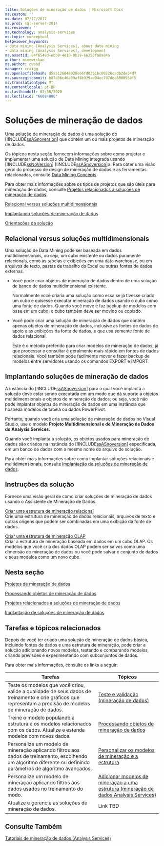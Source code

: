 ```yaml
---
title: Soluções de mineração de dados | Microsoft Docs
ms.custom: ''
ms.date: 07/17/2017
ms.prod: sql-server-2014
ms.reviewer: ''
ms.technology: analysis-services
ms.topic: conceptual
helpviewer_keywords:
- data mining [Analysis Services], about data mining
- data mining [Analysis Services], development
ms.assetid: 84f6548d-ebb0-4e10-9b29-66253fa0a04a
author: minewiskan
ms.author: owend
manager: craigg
ms.openlocfilehash: d5a5126048928e66fd8351bc00226cadb2de54d7
ms.sourcegitcommit: b87d36c46b39af8b929ad94ec707dee8800950f5
ms.translationtype: MT
ms.contentlocale: pt-BR
ms.lasthandoff: 02/08/2020
ms.locfileid: "66084886"
---
```

# <a name="data-mining-solutions"></a>Soluções de mineração de dados
  Uma solução de mineração de dados é uma solução do [!INCLUDE[ssASnoversion](../../includes/ssasnoversion-md.md)] que contém um ou mais projetos de mineração de dados.  
  
 Os tópicos nesta seção fornecem informações sobre como projetar e implementar uma solução de Data Mining integrada usando [!INCLUDE[ssNoVersion](../../includes/ssnoversion-md.md)] [!INCLUDE[ssASnoversion](../../includes/ssasnoversion-md.md)]o. Para obter uma visão geral do processo de design de mineração de dados e as ferramentas relacionadas, consulte [Data Mining Concepts](data-mining-concepts.md).  
  
 Para obter mais informações sobre os tipos de projetos que são úteis para mineração de dados, consulte [Projetos relacionados a soluções de mineração de dados](data-mining-solutions.md).  
  
 [Relacional versus soluções multidimensionais](#bkmk_RelMD)  
  
 [Implantando soluções de mineração de dados](#bkmk_Deploy)  
  
 [Orientações da solução](#bkmk_Walkthru)  
  
##  <a name="bkmk_RelMD"></a>Relacional versus soluções multidimensionais  
 Uma solução de Data Mining pode ser baseada em dados multidimensionais, ou seja, um cubo existente ou dados puramente relacionais, como as tabelas e exibições em uma data warehouse, ou em arquivos de texto, pastas de trabalho do Excel ou outras fontes de dados externas.  
  
-   Você pode criar objetos de mineração de dados dentro de uma solução de banco de dados multidimensional existente.  
  
     Normalmente você criaria uma solução como essa se já tivesse criado um cubo e quisesse executar mineração de dados usando o cubo como uma fonte de dados. Quando você move e faz backup de modelos com base em um cubo, o cubo também deve ser movido ou copiado.  
  
-   Você pode criar uma solução de mineração de dados que contém apenas objetos de mineração de dados, inclusive as fontes de dados de apoio e as exibições da fonte de dados, e que usa somente fonte de dados relacional.  
  
     Este é o método preferido para criar modelos de mineração de dados, já que processar e consultar é geralmente mais rápido em fontes de dados relacionais. Você também pode facilmente mover e fazer backup de modelos entre servidores usando os comandos EXPORT e IMPORT.  
  
##  <a name="bkmk_Deploy"></a>Implantando soluções de mineração de dados  
 A instância do [!INCLUDE[ssASnoversion](../../includes/ssasnoversion-md.md)] para o qual você implanta a solução deve estar sendo executada em um modo que dá suporte a objetos multidimensionais e objetos de mineração de dados; ou seja, você não pode implantar objetos de mineração de dados em uma instância que hospeda modelos de tabela ou dados PowerPivot.  
  
 Portanto, quando você cria uma solução de mineração de dados no Visual Studio, use o modelo **Projeto Multidimensional e de Mineração de Dados do Analysis Services**.  
  
 Quando você implanta a solução, os objetos usados para mineração de dados são criados na instância do [!INCLUDE[ssASnoversion](../../includes/ssasnoversion-md.md)] especificada, em um banco de dados com o mesmo nome do arquivo de solução.  
  
 Para obter mais informações sobre como implantar soluções relacionais e multidimensionais, consulte [Implantação de soluções de mineração de dados](deployment-of-data-mining-solutions.md).  
  
##  <a name="bkmk_Walkthru"></a>Instruções da solução  
 Fornece uma visão geral de como criar soluções de mineração de dados usando o Assistente de Mineração de Dados.  
  
 [Criar uma estrutura de mineração relacional](create-a-relational-mining-structure.md)  
 Crie uma estrutura de mineração de dados relacionais, arquivos de texto e outras origens que podem ser combinadas em uma exibição da fonte de dados.  
  
 [Criar uma estrutura de mineração OLAP](create-an-olap-mining-structure.md)  
 Criar a estrutura de mineração baseada em dados em um cubo OLAP. Os modelos que você cria dos dados OLAP podem ser salvos como uma dimensão de mineração de dados ou você pode salvar o conjunto de dados e seus modelos como um novo cubo.  
  
## <a name="in-this-section"></a>Nesta seção  
 [Projetos de mineração de dados](data-mining-projects.md)  
  
 [Processando objetos de mineração de dados](processing-data-mining-objects.md)  
  
 [Projetos relacionados a soluções de mineração de dados](data-mining-solutions.md)  
  
 [Implantação de soluções de mineração de dados](deployment-of-data-mining-solutions.md)  
  
## <a name="related-tasks-and-topics"></a>Tarefas e tópicos relacionados  
 Depois de você ter criado uma solução de mineração de dados básica, incluindo fontes de dados e uma estrutura de mineração, pode criar a solução adicionando novos modelos, testando e comparando modelos, criando previsões e experimentando com subconjuntos de dados.  
  
 Para obter mais informações, consulte os links a seguir:  
  
|Tarefas|Tópicos|  
|-----------|------------|  
|Teste os modelos que você criou, valide a qualidade de seus dados de treinamento e crie gráficos que representam a precisão de modelos de mineração de dados.|[Teste e validação &#40;mineração de dados&#41;](testing-and-validation-data-mining.md)|  
|Treine o modelo populando a estrutura e os modelos relacionados com os dados. Atualize e estenda modelos com novos dados.|[Processando objetos de mineração de dados](processing-data-mining-objects.md)|  
|Personalize um modelo de mineração aplicando filtros aos dados de treinamento, escolhendo um algoritmo diferente ou definindo parâmetros de algoritmo avançados.|[Personalizar os modelos de mineração e a estrutura](customize-mining-models-and-structure.md)|  
|Personalize um modelo de mineração aplicando filtros aos dados usados no treinamento do modo.|[Adicionar modelos de mineração a uma estrutura &#40;mineração de dados Analysis Services&#41;](add-mining-models-to-a-structure-analysis-services-data-mining.md)|  
|Atualize e gerencie as soluções de mineração de dados.|Link TBD|  
  
## <a name="see-also"></a>Consulte Também  
 [Tutoriais de mineração de dados &#40;Analysis Services&#41;](../data-mining-tutorials-analysis-services.md)  
  
  
